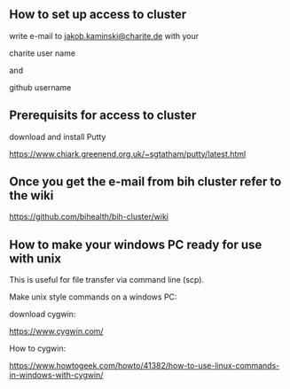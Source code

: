 ## How to set up access to cluster 

write e-mail to jakob.kaminski@charite.de with your 

charite user name 

and 

github username

## Prerequisits for access to cluster

download and install Putty

https://www.chiark.greenend.org.uk/~sgtatham/putty/latest.html


## Once you get the e-mail from bih cluster refer to the wiki

https://github.com/bihealth/bih-cluster/wiki


## How to make your windows PC ready for use with unix 

This is useful for file transfer via command line (scp).

Make unix style commands on a windows PC:

download cygwin:

https://www.cygwin.com/


How to cygwin:

https://www.howtogeek.com/howto/41382/how-to-use-linux-commands-in-windows-with-cygwin/
